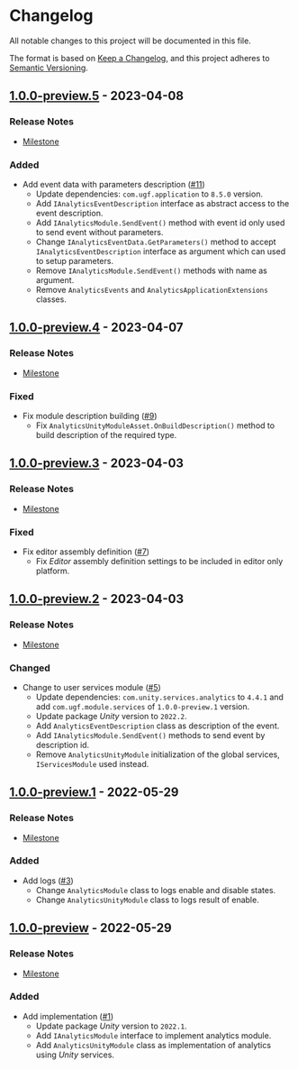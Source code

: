 # Changelog

All notable changes to this project will be documented in this file.

The format is based on [Keep a Changelog](https://keepachangelog.com/en/1.0.0/),
and this project adheres to [Semantic Versioning](https://semver.org/spec/v2.0.0.html).

## [1.0.0-preview.5](https://github.com/unity-game-framework/ugf-module-analytics/releases/tag/1.0.0-preview.5) - 2023-04-08  

### Release Notes

- [Milestone](https://github.com/unity-game-framework/ugf-module-analytics/milestone/6?closed=1)  
    

### Added

- Add event data with parameters description ([#11](https://github.com/unity-game-framework/ugf-module-analytics/issues/11))  
    - Update dependencies: `com.ugf.application` to `8.5.0` version.
    - Add `IAnalyticsEventDescription` interface as abstract access to the event description.
    - Add `IAnalyticsModule.SendEvent()` method with event id only used to send event without parameters.
    - Change `IAnalyticsEventData.GetParameters()` method to accept `IAnalyticsEventDescription` interface as argument which can used to setup parameters.
    - Remove `IAnalyticsModule.SendEvent()` methods with name as argument.
    - Remove `AnalyticsEvents` and `AnalyticsApplicationExtensions` classes.

## [1.0.0-preview.4](https://github.com/unity-game-framework/ugf-module-analytics/releases/tag/1.0.0-preview.4) - 2023-04-07  

### Release Notes

- [Milestone](https://github.com/unity-game-framework/ugf-module-analytics/milestone/5?closed=1)  
    

### Fixed

- Fix module description building ([#9](https://github.com/unity-game-framework/ugf-module-analytics/issues/9))  
    - Fix `AnalyticsUnityModuleAsset.OnBuildDescription()` method to build description of the required type.

## [1.0.0-preview.3](https://github.com/unity-game-framework/ugf-module-analytics/releases/tag/1.0.0-preview.3) - 2023-04-03  

### Release Notes

- [Milestone](https://github.com/unity-game-framework/ugf-module-analytics/milestone/4?closed=1)  
    

### Fixed

- Fix editor assembly definition  ([#7](https://github.com/unity-game-framework/ugf-module-analytics/issues/7))  
    - Fix _Editor_ assembly definition settings to be included in editor only platform.

## [1.0.0-preview.2](https://github.com/unity-game-framework/ugf-module-analytics/releases/tag/1.0.0-preview.2) - 2023-04-03  

### Release Notes

- [Milestone](https://github.com/unity-game-framework/ugf-module-analytics/milestone/3?closed=1)  
    

### Changed

- Change to user services module ([#5](https://github.com/unity-game-framework/ugf-module-analytics/issues/5))  
    - Update dependencies: `com.unity.services.analytics` to `4.4.1` and add `com.ugf.module.services` of `1.0.0-preview.1` version.
    - Update package _Unity_ version to `2022.2`.
    - Add `AnalyticsEventDescription` class as description of the event.
    - Add `IAnalyticsModule.SendEvent()` methods to send event by description id.
    - Remove `AnalyticsUnityModule` initialization of the global services, `IServicesModule` used instead.

## [1.0.0-preview.1](https://github.com/unity-game-framework/ugf-module-analytics/releases/tag/1.0.0-preview.1) - 2022-05-29  

### Release Notes

- [Milestone](https://github.com/unity-game-framework/ugf-module-analytics/milestone/2?closed=1)  
    

### Added

- Add logs ([#3](https://github.com/unity-game-framework/ugf-module-analytics/issues/3))  
    - Change `AnalyticsModule` class to logs enable and disable states.
    - Change `AnalyticsUnityModule` class to logs result of enable.

## [1.0.0-preview](https://github.com/unity-game-framework/ugf-module-analytics/releases/tag/1.0.0-preview) - 2022-05-29  

### Release Notes

- [Milestone](https://github.com/unity-game-framework/ugf-module-analytics/milestone/1?closed=1)  
    

### Added

- Add implementation ([#1](https://github.com/unity-game-framework/ugf-module-analytics/issues/1))  
    - Update package _Unity_ version to `2022.1`.
    - Add `IAnalyticsModule` interface to implement analytics module.
    - Add `AnalyticsUnityModule` class as implementation of analytics using _Unity_ services.


